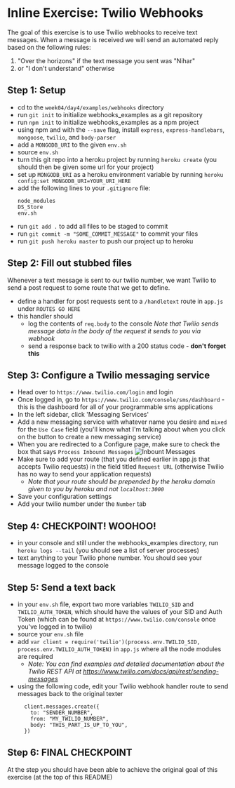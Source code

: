 # Inline Exercise: Twilio Webhooks

The goal of this exercise is to use Twilio webhooks to receive text messages.
When a message is received we will send an automated reply based on the following rules:
  1. "Over the horizons" if the text message you sent was "Nihar" 
  1. or "I don't understand" otherwise

## Step 1: Setup
- cd to the `week04/day4/examples/webhooks` directory
- run `git init` to initialize webhooks_examples as a git repository
- run `npm init` to initialize webhooks_examples as a npm project
- using npm and with the `--save` flag, install `express`, `express-handlebars`, `mongoose`, `twilio`, and `body-parser`
- add a `MONGODB_URI` to the given `env.sh`
- source `env.sh`
- turn this git repo into a heroku project by running `heroku create` (you should then be given some url for your project)
- set up `MONGODB_URI` as a heroku environment variable by running `heroku config:set MONGODB_URI=YOUR_URI_HERE`
- add the following lines to your `.gitignore` file: 
  ```
  node_modules
  DS_Store
  env.sh
  ```
- run `git add .` to add all files to be staged to commit
- run `git commit -m "SOME_COMMIT_MESSAGE"` to commit your files
- run `git push heroku master` to push our project up to heroku

## Step 2: Fill out stubbed files
Whenever a text message is sent to our twilio number, we want Twilio to send a post request to some route that we get to define.
- define a handler for post requests sent to a `/handletext` route in `app.js` under `ROUTES GO HERE`
- this handler should 
  - log the contents of `req.body` to the console *Note that Twilio sends message data in the body of the request it sends to you via webhook*
  - send a response back to twilio with a 200 status code - **don't forget this**
  
## Step 3: Configure a Twilio messaging service
- Head over to `https://www.twilio.com/login` and login
- Once logged in, go to `https://www.twilio.com/console/sms/dashboard` - this is the dashboard for all of your programmable sms applications
- In the left sidebar, click 'Messaging Services'
- Add a new messaging service with whatever name you desire and `mixed` for the `Use Case` field (you'll know what I'm talking about when you click on the button to create a new messaging service)
- When you are redirected to a Configure page, make sure to check the box that says `Process Inbound Messages`
  ![Inbount Messages](https://snag.gy/IgYP0F.jpg)
- Make sure to add your route (that you defined earlier in app.js that accepts Twilio requests) in the field titled `Request URL` (otherwise Twilio has no way to send your application requests)
  - *Note that your route should be prepended by the heroku domain given to you by heroku and not `localhost:3000`*
- Save your configuration settings
- Add your twilio number under the `Number` tab

## Step 4: CHECKPOINT! WOOHOO!
- in your console and still under the webhooks_examples directory, run `heroku logs --tail` (you should see a list of server processes)
- text anything to your Twilio phone number. You should see your message logged to the console

## Step 5: Send a text back
- in your `env.sh` file, export two more variables `TWILIO_SID` and `TWILIO_AUTH_TOKEN`, which should have the values of your SID and Auth Token (which can be found at `https://www.twilio.com/console` once you've logged in to twilio)
- source your `env.sh` file
- add `var client = require('twilio')(process.env.TWILIO_SID, process.env.TWILIO_AUTH_TOKEN)` in `app.js` where all the node modules are required
  - *Note: You can find examples and detailed documentation about the Twilio REST API at https://www.twilio.com/docs/api/rest/sending-messages*
- using the following code, edit your Twilio webhook handler route to send messages back to the original texter 
  ```
    client.messages.create({ 
      to: "SENDER_NUMBER", 
      from: "MY_TWILIO_NUMBER", 
      body: "THIS_PART_IS_UP_TO_YOU", 
    })
  ```
 ## Step 6: FINAL CHECKPOINT
 At the step you should have been able to achieve the original goal of this exercise (at the top of this README)
